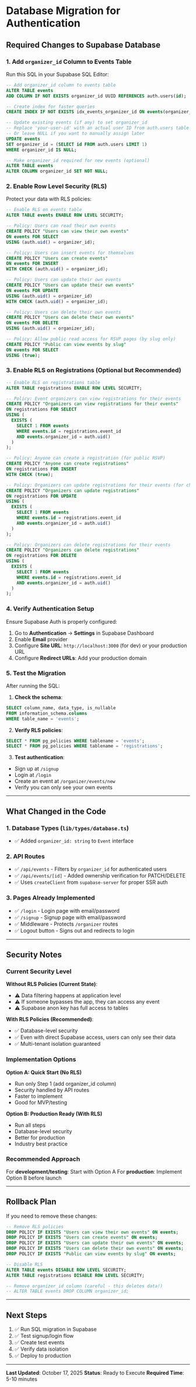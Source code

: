 # Database Migration for Authentication

## Required Changes to Supabase Database

### 1. Add `organizer_id` Column to Events Table

Run this SQL in your Supabase SQL Editor:

```sql
-- Add organizer_id column to events table
ALTER TABLE events 
ADD COLUMN IF NOT EXISTS organizer_id UUID REFERENCES auth.users(id);

-- Create index for faster queries
CREATE INDEX IF NOT EXISTS idx_events_organizer_id ON events(organizer_id);

-- Update existing events (if any) to set organizer_id
-- Replace 'your-user-id' with an actual user ID from auth.users table
-- Or leave NULL if you want to manually assign later
UPDATE events 
SET organizer_id = (SELECT id FROM auth.users LIMIT 1)
WHERE organizer_id IS NULL;

-- Make organizer_id required for new events (optional)
ALTER TABLE events 
ALTER COLUMN organizer_id SET NOT NULL;
```

### 2. Enable Row Level Security (RLS)

Protect your data with RLS policies:

```sql
-- Enable RLS on events table
ALTER TABLE events ENABLE ROW LEVEL SECURITY;

-- Policy: Users can read their own events
CREATE POLICY "Users can view their own events"
ON events FOR SELECT
USING (auth.uid() = organizer_id);

-- Policy: Users can insert events for themselves
CREATE POLICY "Users can create events"
ON events FOR INSERT
WITH CHECK (auth.uid() = organizer_id);

-- Policy: Users can update their own events
CREATE POLICY "Users can update their own events"
ON events FOR UPDATE
USING (auth.uid() = organizer_id)
WITH CHECK (auth.uid() = organizer_id);

-- Policy: Users can delete their own events
CREATE POLICY "Users can delete their own events"
ON events FOR DELETE
USING (auth.uid() = organizer_id);

-- Policy: Allow public read access for RSVP pages (by slug only)
CREATE POLICY "Public can view events by slug"
ON events FOR SELECT
USING (true);
```

### 3. Enable RLS on Registrations (Optional but Recommended)

```sql
-- Enable RLS on registrations table
ALTER TABLE registrations ENABLE ROW LEVEL SECURITY;

-- Policy: Event organizers can view registrations for their events
CREATE POLICY "Organizers can view registrations for their events"
ON registrations FOR SELECT
USING (
  EXISTS (
    SELECT 1 FROM events 
    WHERE events.id = registrations.event_id 
    AND events.organizer_id = auth.uid()
  )
);

-- Policy: Anyone can create a registration (for public RSVP)
CREATE POLICY "Anyone can create registrations"
ON registrations FOR INSERT
WITH CHECK (true);

-- Policy: Organizers can update registrations for their events (for check-in)
CREATE POLICY "Organizers can update registrations"
ON registrations FOR UPDATE
USING (
  EXISTS (
    SELECT 1 FROM events 
    WHERE events.id = registrations.event_id 
    AND events.organizer_id = auth.uid()
  )
);

-- Policy: Organizers can delete registrations for their events
CREATE POLICY "Organizers can delete registrations"
ON registrations FOR DELETE
USING (
  EXISTS (
    SELECT 1 FROM events 
    WHERE events.id = registrations.event_id 
    AND events.organizer_id = auth.uid()
  )
);
```

### 4. Verify Authentication Setup

Ensure Supabase Auth is properly configured:

1. Go to **Authentication** → **Settings** in Supabase Dashboard
2. Enable **Email** provider
3. Configure **Site URL**: `http://localhost:3000` (for dev) or your production URL
4. Configure **Redirect URLs**: Add your production domain

### 5. Test the Migration

After running the SQL:

1. **Check the schema**:
```sql
SELECT column_name, data_type, is_nullable 
FROM information_schema.columns 
WHERE table_name = 'events';
```

2. **Verify RLS policies**:
```sql
SELECT * FROM pg_policies WHERE tablename = 'events';
SELECT * FROM pg_policies WHERE tablename = 'registrations';
```

3. **Test authentication**:
- Sign up at `/signup`
- Login at `/login`
- Create an event at `/organizer/events/new`
- Verify you can only see your own events

---

## What Changed in the Code

### 1. Database Types (`lib/types/database.ts`)
- ✅ Added `organizer_id: string` to `Event` interface

### 2. API Routes
- ✅ `/api/events` - Filters by `organizer_id` for authenticated users
- ✅ `/api/events/[id]` - Added ownership verification for PATCH/DELETE
- ✅ Uses `createClient` from `supabase-server` for proper SSR auth

### 3. Pages Already Implemented
- ✅ `/login` - Login page with email/password
- ✅ `/signup` - Signup page with email/password
- ✅ Middleware - Protects `/organizer` routes
- ✅ Logout button - Signs out and redirects to login

---

## Security Notes

### Current Security Level

**Without RLS Policies (Current State)**:
- ⚠️ Data filtering happens at application level
- ⚠️ If someone bypasses the app, they can access any event
- ⚠️ Supabase anon key has full access to tables

**With RLS Policies (Recommended)**:
- ✅ Database-level security
- ✅ Even with direct Supabase access, users can only see their data
- ✅ Multi-tenant isolation guaranteed

### Implementation Options

**Option A: Quick Start (No RLS)**
- Run only Step 1 (add organizer_id column)
- Security handled by API routes
- Faster to implement
- Good for MVP/testing

**Option B: Production Ready (With RLS)**
- Run all steps
- Database-level security
- Better for production
- Industry best practice

### Recommended Approach

For **development/testing**: Start with Option A
For **production**: Implement Option B before launch

---

## Rollback Plan

If you need to remove these changes:

```sql
-- Remove RLS policies
DROP POLICY IF EXISTS "Users can view their own events" ON events;
DROP POLICY IF EXISTS "Users can create events" ON events;
DROP POLICY IF EXISTS "Users can update their own events" ON events;
DROP POLICY IF EXISTS "Users can delete their own events" ON events;
DROP POLICY IF EXISTS "Public can view events by slug" ON events;

-- Disable RLS
ALTER TABLE events DISABLE ROW LEVEL SECURITY;
ALTER TABLE registrations DISABLE ROW LEVEL SECURITY;

-- Remove organizer_id column (careful - this deletes data!)
-- ALTER TABLE events DROP COLUMN organizer_id;
```

---

## Next Steps

1. ✅ Run SQL migration in Supabase
2. ✅ Test signup/login flow
3. ✅ Create test events
4. ✅ Verify data isolation
5. ✅ Deploy to production

---

**Last Updated**: October 17, 2025
**Status**: Ready to Execute
**Required Time**: 5-10 minutes

